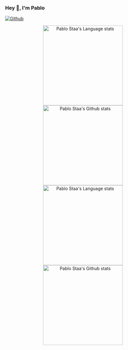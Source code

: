 ### Hey 👋, I'm Pablo

[![Github](https://img.shields.io/github/followers/pcrdll?label=Follow&style=social)](https://github.com/pcrdll)



<!-- Light Mode -->
<div align="center"> 
<a href="https://github.com/anuraghazra/github-readme-stats#gh-light-mode-only">
<img height=259 src="https://github-readme-stats-git-masterrstaa-pcrdll.vercel.app/api/top-langs/?username=pcrdll&layout=compact&langs_count=12&hide_border=true&role=owner,collaborator&theme=default#gh-light-mode-only" alt="Pablo Staa's Language stats" />
</a>
<a href="https://github.com/anuraghazra/github-readme-stats#gh-light-mode-only">
<img height=259 src="https://github-readme-stats-git-masterrstaa-pcrdll.vercel.app/api?username=pcrdll&show_icons=true&line_height=28&hide_border=true&card_width=347&include_all_commits=true&role=owner,collaborator&show=reviews,discussions_answered&rank_icon=percentile&exclude_repo=github-readme-stats&theme=default#gh-light-mode-only" alt="Pablo Staa's Github stats" />
</a>
</div>

<!-- Dark Mode -->
<div align="center"> 
<a href="https://github.com/anuraghazra/github-readme-stats#gh-dark-mode-only">
<img height=259 src="https://github-readme-stats-git-masterrstaa-pcrdll.vercel.app/api/top-langs/?username=pcrdll&layout=compact&langs_count=12&hide_border=true&role=owner,collaborator&theme=dark&bg_color=000000#gh-dark-mode-only" alt="Pablo Staa's Language stats" />
</a>
<a href="https://github.com/anuraghazra/github-readme-stats#gh-dark-mode-only">
<img height=259 src="https://github-readme-stats-git-masterrstaa-pcrdll.vercel.app/api?username=pcrdll&show_icons=true&line_height=28&hide_border=true&card_width=347&include_all_commits=true&role=owner,collaborator&show=reviews,discussions_answered&rank_icon=percentile&exclude_repo=github-readme-stats&theme=dark&bg_color=000000#gh-dark-mode-only" alt="Pablo Staa's Github stats" />
</a>
</div>

<br/>

